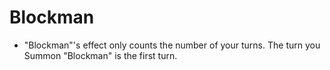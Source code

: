 # Blockman

*   "Blockman"'s effect only counts the number of your turns. The turn you Summon "Blockman" is the first turn.
